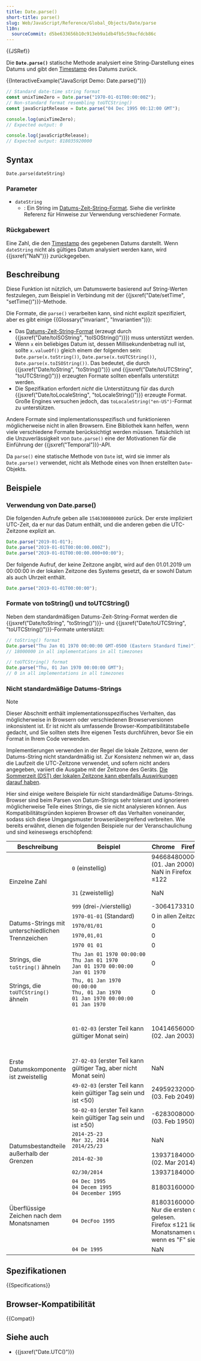 ```yaml
---
title: Date.parse()
short-title: parse()
slug: Web/JavaScript/Reference/Global_Objects/Date/parse
l10n:
  sourceCommit: d5be633656b10c913eb9a1db4fb5c59acfdcb86c
---
```


{{JSRef}}

Die **`Date.parse()`** statische Methode analysiert eine String-Darstellung eines Datums und gibt den [Timestamp](/de/docs/Web/JavaScript/Reference/Global_Objects/Date#the_epoch_timestamps_and_invalid_date) des Datums zurück.

{{InteractiveExample("JavaScript Demo: Date.parse()")}}

```js interactive-example
// Standard date-time string format
const unixTimeZero = Date.parse("1970-01-01T00:00:00Z");
// Non-standard format resembling toUTCString()
const javaScriptRelease = Date.parse("04 Dec 1995 00:12:00 GMT");

console.log(unixTimeZero);
// Expected output: 0

console.log(javaScriptRelease);
// Expected output: 818035920000
```

## Syntax

```js-nolint
Date.parse(dateString)
```

### Parameter

- `dateString`
  - : Ein String im [Datums-Zeit-String-Format](/de/docs/Web/JavaScript/Reference/Global_Objects/Date#date_time_string_format). Siehe die verlinkte Referenz für Hinweise zur Verwendung verschiedener Formate.

### Rückgabewert

Eine Zahl, die den [Timestamp](/de/docs/Web/JavaScript/Reference/Global_Objects/Date#the_epoch_timestamps_and_invalid_date) des gegebenen Datums darstellt. Wenn `dateString` nicht als gültiges Datum analysiert werden kann, wird {{jsxref("NaN")}} zurückgegeben.

## Beschreibung

Diese Funktion ist nützlich, um Datumswerte basierend auf String-Werten festzulegen, zum Beispiel in Verbindung mit der {{jsxref("Date/setTime", "setTime()")}}-Methode.

Die Formate, die `parse()` verarbeiten kann, sind nicht explizit spezifiziert, aber es gibt einige {{Glossary("invariant", "Invariantien")}}:

- Das [Datums-Zeit-String-Format](/de/docs/Web/JavaScript/Reference/Global_Objects/Date#date_time_string_format) (erzeugt durch {{jsxref("Date/toISOString", "toISOString()")}}) muss unterstützt werden.
- Wenn `x` ein beliebiges Datum ist, dessen Millisekundenbetrag null ist, sollte `x.valueOf()` gleich einem der folgenden sein: `Date.parse(x.toString())`, `Date.parse(x.toUTCString())`, `Date.parse(x.toISOString())`. Das bedeutet, die durch {{jsxref("Date/toString", "toString()")}} und {{jsxref("Date/toUTCString", "toUTCString()")}} erzeugten Formate sollten ebenfalls unterstützt werden.
- Die Spezifikation erfordert _nicht_ die Unterstützung für das durch {{jsxref("Date/toLocaleString", "toLocaleString()")}} erzeugte Format. Große Engines versuchen jedoch, das `toLocaleString("en-US")`-Format zu unterstützen.

Andere Formate sind implementationsspezifisch und funktionieren möglicherweise nicht in allen Browsern. Eine Bibliothek kann helfen, wenn viele verschiedene Formate berücksichtigt werden müssen. Tatsächlich ist die Unzuverlässigkeit von `Date.parse()` eine der Motivationen für die Einführung der {{jsxref("Temporal")}}-API.

Da `parse()` eine statische Methode von `Date` ist, wird sie immer als `Date.parse()` verwendet, nicht als Methode eines von Ihnen erstellten `Date`-Objekts.

## Beispiele

### Verwendung von Date.parse()

Die folgenden Aufrufe geben alle `1546300800000` zurück. Der erste impliziert UTC-Zeit, da er nur das Datum enthält, und die anderen geben die UTC-Zeitzone explizit an.

```js
Date.parse("2019-01-01");
Date.parse("2019-01-01T00:00:00.000Z");
Date.parse("2019-01-01T00:00:00.000+00:00");
```

Der folgende Aufruf, der keine Zeitzone angibt, wird auf den 01.01.2019 um 00:00:00 in der lokalen Zeitzone des Systems gesetzt, da er sowohl Datum als auch Uhrzeit enthält.

```js
Date.parse("2019-01-01T00:00:00");
```

### Formate von toString() und toUTCString()

Neben dem standardmäßigen Datums-Zeit-String-Format werden die {{jsxref("Date/toString", "toString()")}}- und {{jsxref("Date/toUTCString", "toUTCString()")}}-Formate unterstützt:

```js
// toString() format
Date.parse("Thu Jan 01 1970 00:00:00 GMT-0500 (Eastern Standard Time)");
// 18000000 in all implementations in all timezones

// toUTCString() format
Date.parse("Thu, 01 Jan 1970 00:00:00 GMT");
// 0 in all implementations in all timezones
```

### Nicht standardmäßige Datums-Strings

> [!NOTE]
> Dieser Abschnitt enthält implementationsspezifisches Verhalten, das möglicherweise in Browsern oder verschiedenen Browserversionen inkonsistent ist. Er ist nicht als umfassende Browser-Kompatibilitätstabelle gedacht, und Sie sollten stets Ihre eigenen Tests durchführen, bevor Sie ein Format in Ihrem Code verwenden.

Implementierungen verwenden in der Regel die lokale Zeitzone, wenn der Datums-String nicht standardmäßig ist. Zur Konsistenz nehmen wir an, dass die Laufzeit die UTC-Zeitzone verwendet, und sofern nicht anders angegeben, variiert die Ausgabe mit der Zeitzone des Geräts. [Die Sommerzeit (DST) der lokalen Zeitzone kann ebenfalls Auswirkungen darauf haben](/de/docs/Web/JavaScript/Reference/Global_Objects/Date/getTimezoneOffset#varied_results_in_daylight_saving_time_dst_regions).

Hier sind einige weitere Beispiele für nicht standardmäßige Datums-Strings. Browser sind beim Parsen von Datum-Strings sehr tolerant und ignorieren möglicherweise Teile eines Strings, die sie nicht analysieren können. Aus Kompatibilitätsgründen kopieren Browser oft das Verhalten voneinander, sodass sich diese Umgangsmuster browserübergreifend verbreiten. Wie bereits erwähnt, dienen die folgenden Beispiele nur der Veranschaulichung und sind keineswegs erschöpfend:

<table>
<thead>
<tr>
<th>Beschreibung</th>
<th>Beispiel</th>
<th>Chrome</th>
<th>Firefox</th>
<th>Safari</th>
</tr>
</thead>
<tbody>
<tr>
<td rowspan="3">Einzelne Zahl</td>
<td><code>0</code> (einstellig)</td>
<td colspan="2">946684800000 (01. Jan 2000); NaN in Firefox ≤122</td>
<td>-62167219200000 (01. Jan 0000)</td>
</tr>
<tr>
<td><code>31</code> (zweistellig)</td>
<td colspan="2">NaN</td>
<td>-61188912000000 (01. Jan 0031)</td>
</tr>
<tr>
<td><code>999</code> (drei-/vierstellig)</td>
<td colspan="3">-30641733102000 (01. Jan 0999)</td>
</tr>
<tr>
<td rowspan="4">Datums-Strings mit unterschiedlichen Trennzeichen</td>
<td><code>1970-01-01</code> (Standard)</td>
<td colspan="3">0 in allen Zeitzonen</td>
</tr>
<tr>
<td><code>1970/01/01</code></td>
<td colspan="3">0</td>
</tr>
<tr>
<td><code>1970,01,01</code></td>
<td colspan="2">0</td>
<td>NaN</td>
</tr>
<tr>
<td><code>1970 01 01</code></td>
<td colspan="2">0</td>
<td>NaN</td>
</tr>
<tr>
<td>Strings, die <code>toString()</code> ähneln</td>
<td><code>Thu&nbsp;Jan&nbsp;01&nbsp;1970&nbsp;00:00:00</code><br><code>Thu Jan 01 1970</code><br><code>Jan 01 1970 00:00:00</code><br><code>Jan 01 1970</code></td>
<td colspan="3">0</td>
</tr>
<tr>
<td>Strings, die <code>toUTCString()</code> ähneln</td>
<td><code>Thu, 01 Jan 1970 00:00:00</code><br><code>Thu, 01 Jan 1970</code><br><code>01 Jan 1970 00:00:00</code><br><code>01 Jan 1970</code></td>
<td colspan="3">0</td>
</tr>
<tr>
<td rowspan="4">Erste Datumskomponente ist zweistellig</td>
<td><code>01-02-03</code> (erster Teil kann gültiger Monat sein)</td>
<td colspan="2">1041465600000 (02. Jan 2003)</td>
<td>-62132745600000 (03. Feb 0001)<br>Hinweis: Safari nimmt immer YY-MM-DD an, aber MM/DD/YY.</td>
</tr>
<tr>
<td><code>27-02-03</code> (erster Teil kann gültiger Tag, aber nicht Monat sein)</td>
<td colspan="2">NaN</td>
<td>-61312291200000 (03. Feb 0027)</td>
</tr>
<tr>
<td><code>49-02-03</code> (erster Teil kann kein gültiger Tag sein und ist &lt;50)</td>
<td colspan="2">2495923200000 (03. Feb 2049)</td>
<td>-60617980800000 (03. Feb 0049)</td>
</tr>
<tr>
<td><code>50-02-03</code> (erster Teil kann kein gültiger Tag sein und ist ≥50)</td>
<td colspan="2">-628300800000 (03. Feb 1950)</td>
<td>-60586444800000 (03. Feb 0050)</td>
</tr>
<tr>
<td rowspan="3">Datumsbestandteile außerhalb der Grenzen</td>
<td><code>2014-25-23</code><br><code>Mar 32, 2014</code><br><code>2014/25/23</code></td>
<td colspan="3">NaN</td>
</tr>
<tr>
<td><code>2014-02-30</code></td>
<td colspan="2">1393718400000 (02. Mar 2014)</td>
<td>NaN</td>
</tr>
<tr>
<td><code>02/30/2014</code></td>
<td colspan="3">1393718400000</td>
</tr>
<tr>
<td rowspan="5">Überflüssige Zeichen nach dem Monatsnamen</td>
<td><code>04 Dec 1995</code><br><code>04 Decem 1995</code><br><code>04 December 1995</code></td>
<td colspan="3">818031600000</td>
</tr>
<tr>
<td><code>04 DecFoo 1995</code></td>
<td colspan="3">818031600000<br>Nur die ersten drei Zeichen werden gelesen.<br>Firefox ≤121 liest bis zum gültigen Monatsnamen und gibt NaN zurück, wenn es "F" sieht.</td>
</tr>
<tr>
<td><code>04 De 1995</code></td>
<td colspan="3">NaN</td>
</tr>
</table>

## Spezifikationen

{{Specifications}}

## Browser-Kompatibilität

{{Compat}}

## Siehe auch

- {{jsxref("Date.UTC()")}}
